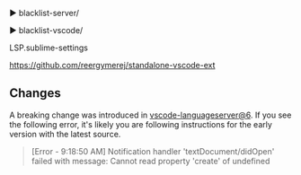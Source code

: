 
► blacklist-server/

► blacklist-vscode/

LSP.sublime-settings

https://github.com/reergymerej/standalone-vscode-ext


## Changes

A breaking change was introduced in [vscode-languageserver@6](https://github.com/microsoft/vscode-languageserver-node#3150-protocol-600-client--600-server).  If you
see the following error, it's likely you are following instructions for the
early version with the latest source.

> [Error - 9:18:50 AM] Notification handler 'textDocument/didOpen' failed with message: Cannot read property 'create' of undefined
